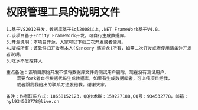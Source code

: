 # 权限管理工具的说明文件
	1.基于VS2012开发，数据库基于Sql2008以上,.NET FrameWork基于V4.0。
	2.该项目基于Entity FrameWork开发，可自行生成数据库。
	3.开源说明：本项目开源，大家可以下载二次开发或者使用。
	4.版权所有：该软件归开发者本人(Kencery 韩迎龙)所有，如需二次开发或者使用请备注开发者说明。
	5.吃水不忘挖井人
	
	重点备注：该项目原始开发不慎将数据库文件的测试用户删除，现在没有测试用户，
		需要fork者自行根据代码生成数据库，如果有生成数据库者，可上传项目给我，
		或者跟我我给出的联系方法发给我，谢谢大家。

	备注：作者联系方式：18658152123，QQ技术群：159227188,QQ号：934532778，邮箱：hyl934532778@live.cn
	